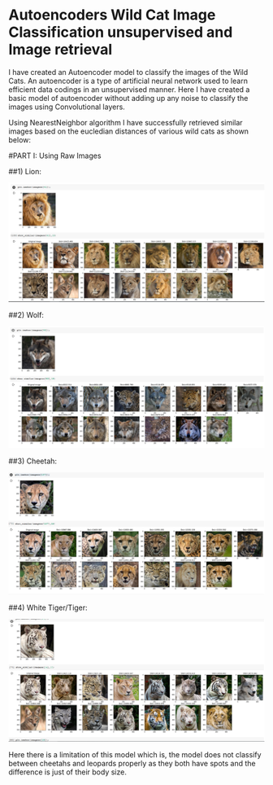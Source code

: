# Autoencoders Wild Cat Image Classification unsupervised and Image retrieval

I have created an Autoencoder model to classify the images of the Wild Cats. An autoencoder is a type of artificial neural network used to learn efficient data codings in an unsupervised manner. Here I have created a basic model of autoencoder without adding up any noise to classify the images using Convolutional layers.

Using NearestNeighbor algorithm I have successfully retrieved similar images based on the eucledian distances of various wild cats as shown below:

#PART I: Using Raw Images

##1) Lion: 

![header image](https://github.com/AniketRele/Autoencoders-Wild-Cat-Image-Classification-unsupervised/blob/master/lion.PNG)

##2) Wolf: 

![header image](https://github.com/AniketRele/Autoencoders-Wild-Cat-Image-Classification-unsupervised/blob/master/wolf.PNG)

##3) Cheetah: 

![header image](https://github.com/AniketRele/Autoencoders-Wild-Cat-Image-Classification-unsupervised/blob/master/cheetah.PNG)

##4) White Tiger/Tiger: 

![header image](https://github.com/AniketRele/Autoencoders-Wild-Cat-Image-Classification-unsupervised/blob/master/white_tiger.PNG)

Here there is a limitation of this model which is, the model does not classify between cheetahs and leopards properly as they both have spots and the difference is just of their body size. 
